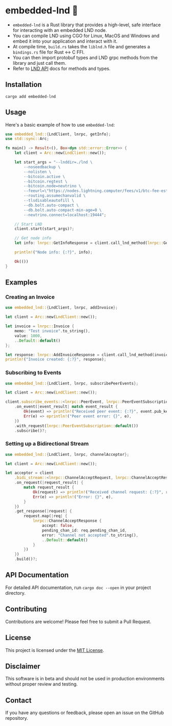 # embedded-lnd 🦀


- `embedded-lnd` is a Rust library that provides a high-level, safe interface for interacting with an embedded LND node.
- You can compile LND using CGO for Linux, MacOS and Windows and embed it into your application and interact with it.
- At compile time, `build.rs` takes the `liblnd.h` file and generates a `bindings.rs` file for Rust <-> C FFI.
- You can then import protobuf types and LND grpc methods from the library and just call them.
- Refer to [LND API](https://lightning.engineering/api-docs/api/lnd/) docs for methods and types.


## Installation

```
cargo add embedded-lnd
```

## Usage

Here's a basic example of how to use `embedded-lnd`:

```rust
use embedded_lnd::{LndClient, lnrpc, getInfo};
use std::sync::Arc;

fn main() -> Result<(), Box<dyn std::error::Error>> {
    let client = Arc::new(LndClient::new());

    let start_args = "--lnddir=./lnd \
        --noseedbackup \
        --nolisten \
        --bitcoin.active \
        --bitcoin.regtest \
        --bitcoin.node=neutrino \
        --feeurl=\"https://nodes.lightning.computer/fees/v1/btc-fee-estimates.json\" \
        --routing.assumechanvalid \
        --tlsdisableautofill \
        --db.bolt.auto-compact \
        --db.bolt.auto-compact-min-age=0 \
        --neutrino.connect=localhost:19444";

    // Start LND
    client.start(start_args)?;

    // Get node info
    let info: lnrpc::GetInfoResponse = client.call_lnd_method(lnrpc::GetInfoRequest {}, getInfo)?;

    println!("Node info: {:?}", info);

    Ok(())
}
```

## Examples

### Creating an Invoice

```rust
use embedded_lnd::{LndClient, lnrpc, addInvoice};

let client = Arc::new(LndClient::new());

let invoice = lnrpc::Invoice {
    memo: "Test invoice".to_string(),
    value: 1000,
    ..Default::default()
};

let response: lnrpc::AddInvoiceResponse = client.call_lnd_method(invoice, addInvoice)?;
println!("Invoice created: {:?}", response);
```

### Subscribing to Events

```rust
use embedded_lnd::{LndClient, lnrpc, subscribePeerEvents};

let client = Arc::new(LndClient::new());

client.subscribe_events::<lnrpc::PeerEvent, lnrpc::PeerEventSubscription>(subscribePeerEvents)
    .on_event(|event_result| match event_result {
        Ok(event) => println!("Received peer event: {:?}", event.pub_key),
        Err(e) => eprintln!("Peer event error: {}", e),
    })
    .with_request(lnrpc::PeerEventSubscription::default())
    .subscribe()?;
```

### Setting up a Bidirectional Stream

```rust
use embedded_lnd::{LndClient, lnrpc, channelAcceptor};

let client = Arc::new(LndClient::new());

let acceptor = client
    .bidi_stream::<lnrpc::ChannelAcceptRequest, lnrpc::ChannelAcceptResponse>(channelAcceptor)
    .on_request(|request_result| {
        match request_result {
            Ok(request) => println!("Received channel request: {:?}", request),
            Err(e) => println!("Error: {}", e),
        }
    })
    .get_response(|request| {
        request.map(|req| {
            lnrpc::ChannelAcceptResponse {
                accept: false,
                pending_chan_id: req.pending_chan_id,
                error: "Channel not accepted".to_string(),
                ..Default::default()
            }
        })
    })
    .build()?;
```

## API Documentation

For detailed API documentation, run `cargo doc --open` in your project directory.

## Contributing

Contributions are welcome! Please feel free to submit a Pull Request.

## License

This project is licensed under the [MIT License](https://github.com/hsjoberg/embedded-lnd/blob/master/LICENSE).

## Disclaimer

This software is in beta and should not be used in production environments without proper review and testing.

## Contact

If you have any questions or feedback, please open an issue on the GitHub repository.
